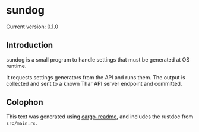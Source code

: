 # sundog

Current version: 0.1.0

## Introduction

sundog is a small program to handle settings that must be generated at OS runtime.

It requests settings generators from the API and runs them.
The output is collected and sent to a known Thar API server endpoint and committed.

## Colophon

This text was generated using [cargo-readme](https://crates.io/crates/cargo-readme), and includes the rustdoc from `src/main.rs`.